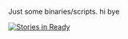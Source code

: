Just some binaries/scripts.
hi
bye

[![Stories in Ready](https://badge.waffle.io/mmlb/bin.png?label=ready&title=Ready)](https://waffle.io/mmlb/bin)
